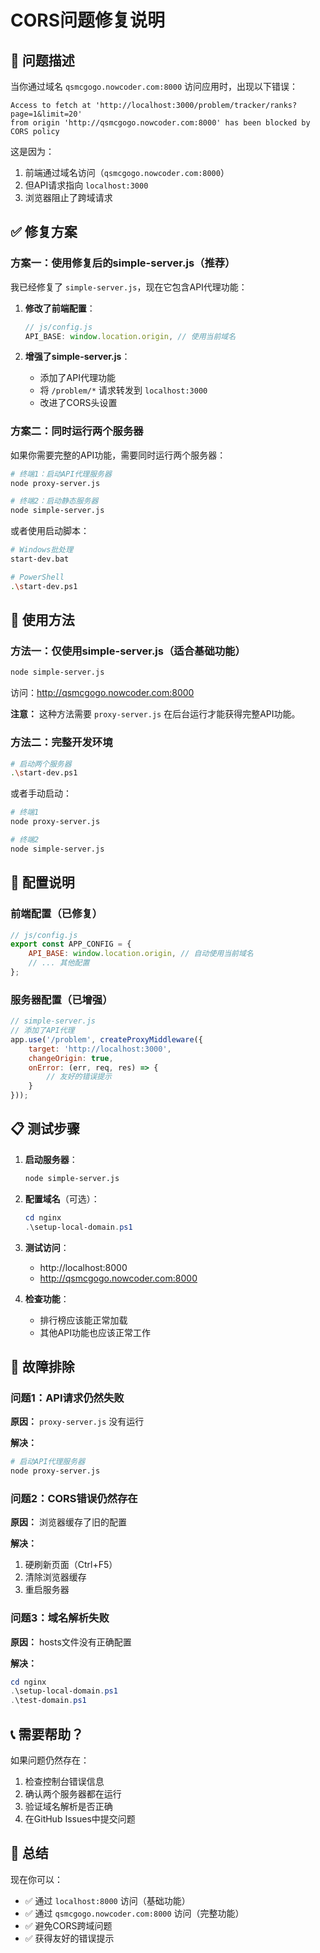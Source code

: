 # CORS问题修复说明

## 🐛 问题描述

当你通过域名 `qsmcgogo.nowcoder.com:8000` 访问应用时，出现以下错误：

```
Access to fetch at 'http://localhost:3000/problem/tracker/ranks?page=1&limit=20' 
from origin 'http://qsmcgogo.nowcoder.com:8000' has been blocked by CORS policy
```

这是因为：
1. 前端通过域名访问（`qsmcgogo.nowcoder.com:8000`）
2. 但API请求指向 `localhost:3000`
3. 浏览器阻止了跨域请求

## ✅ 修复方案

### 方案一：使用修复后的simple-server.js（推荐）

我已经修复了 `simple-server.js`，现在它包含API代理功能：

1. **修改了前端配置**：
   ```javascript
   // js/config.js
   API_BASE: window.location.origin, // 使用当前域名
   ```

2. **增强了simple-server.js**：
   - 添加了API代理功能
   - 将 `/problem/*` 请求转发到 `localhost:3000`
   - 改进了CORS头设置

### 方案二：同时运行两个服务器

如果你需要完整的API功能，需要同时运行两个服务器：

```bash
# 终端1：启动API代理服务器
node proxy-server.js

# 终端2：启动静态服务器
node simple-server.js
```

或者使用启动脚本：

```bash
# Windows批处理
start-dev.bat

# PowerShell
.\start-dev.ps1
```

## 🚀 使用方法

### 方法一：仅使用simple-server.js（适合基础功能）

```bash
node simple-server.js
```

访问：http://qsmcgogo.nowcoder.com:8000

**注意：** 这种方法需要 `proxy-server.js` 在后台运行才能获得完整API功能。

### 方法二：完整开发环境

```bash
# 启动两个服务器
.\start-dev.ps1
```

或者手动启动：

```bash
# 终端1
node proxy-server.js

# 终端2  
node simple-server.js
```

## 🔧 配置说明

### 前端配置（已修复）

```javascript
// js/config.js
export const APP_CONFIG = {
    API_BASE: window.location.origin, // 自动使用当前域名
    // ... 其他配置
};
```

### 服务器配置（已增强）

```javascript
// simple-server.js
// 添加了API代理
app.use('/problem', createProxyMiddleware({
    target: 'http://localhost:3000',
    changeOrigin: true,
    onError: (err, req, res) => {
        // 友好的错误提示
    }
}));
```

## 📋 测试步骤

1. **启动服务器**：
   ```bash
   node simple-server.js
   ```

2. **配置域名**（可选）：
   ```powershell
   cd nginx
   .\setup-local-domain.ps1
   ```

3. **测试访问**：
   - http://localhost:8000
   - http://qsmcgogo.nowcoder.com:8000

4. **检查功能**：
   - 排行榜应该能正常加载
   - 其他API功能也应该正常工作

## 🐛 故障排除

### 问题1：API请求仍然失败

**原因：** `proxy-server.js` 没有运行

**解决：**
```bash
# 启动API代理服务器
node proxy-server.js
```

### 问题2：CORS错误仍然存在

**原因：** 浏览器缓存了旧的配置

**解决：**
1. 硬刷新页面（Ctrl+F5）
2. 清除浏览器缓存
3. 重启服务器

### 问题3：域名解析失败

**原因：** hosts文件没有正确配置

**解决：**
```powershell
cd nginx
.\setup-local-domain.ps1
.\test-domain.ps1
```

## 📞 需要帮助？

如果问题仍然存在：

1. 检查控制台错误信息
2. 确认两个服务器都在运行
3. 验证域名解析是否正确
4. 在GitHub Issues中提交问题

## 🎯 总结

现在你可以：
- ✅ 通过 `localhost:8000` 访问（基础功能）
- ✅ 通过 `qsmcgogo.nowcoder.com:8000` 访问（完整功能）
- ✅ 避免CORS跨域问题
- ✅ 获得友好的错误提示
